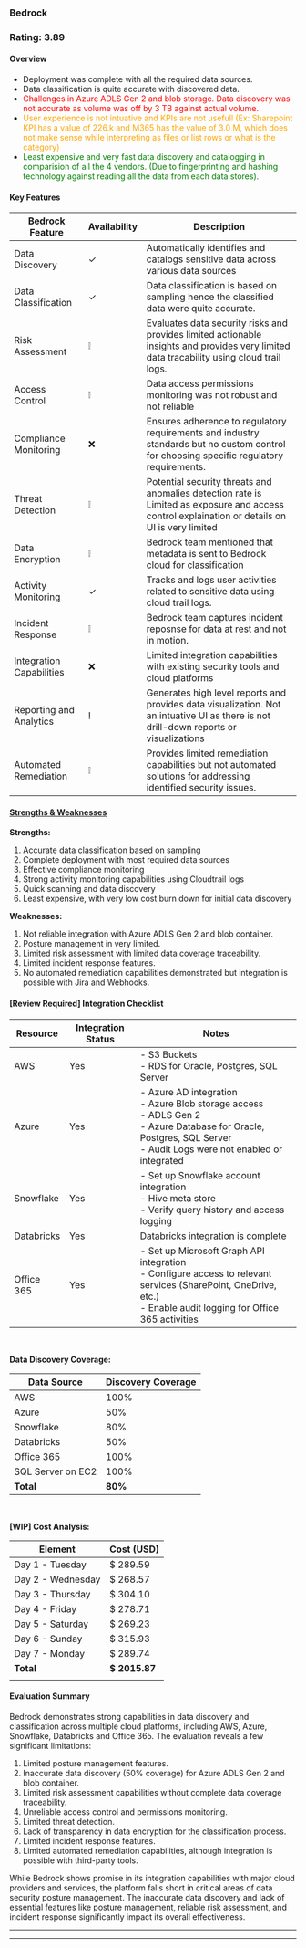 ### Bedrock

### Rating: 3.89

#### Overview
* Deployment was complete with all the required data sources.
* Data classification is quite accurate with discovered data.
* <span style="color: red;">Challenges in Azure ADLS Gen 2 and blob storage. Data discovery was not accurate as volume was off by 3 TB against actual volume.</span>
* <span style="color: orange;">User experience is not intuative and KPIs are not usefull (Ex: Sharepoint KPI has a value of 226.k and M365 has the value of 3.0 M, which does not make sense while interpreting as files or list rows or what is the category)</span>
* <span style="color: green;">Least expensive and very fast data discovery and catalogging in comparision of all the 4 vendors. (Due to fingerprinting and hashing technology against reading all the data from each data stores).</span>


#### Key Features
| Bedrock Feature | Availability | Description |
|-------------------|---|-------------|
| Data Discovery    | ✓ | Automatically identifies and catalogs sensitive data across various data sources |
| Data Classification | ✓ | Data classification is based on sampling hence the classified data were quite accurate. |
| Risk Assessment   | ❕ | Evaluates data security risks and provides limited actionable insights and provides very limited data tracability using cloud trail logs.|
| Access Control    | ❕ | Data access permissions monitoring was not robust and not reliable |
| Compliance Monitoring | ❌ | Ensures adherence to regulatory requirements and industry standards but no custom control for choosing specific regulatory requirements.|
| Threat Detection  | ❕ | Potential security threats and anomalies detection rate is Limited as exposure and access control explaination or details on UI is very limited |
| Data Encryption   | ❕ | Bedrock team mentioned that metadata is sent to Bedrock cloud for classification |
| Activity Monitoring | ✓ | Tracks and logs user activities related to sensitive data using cloud trail logs. |
| Incident Response | ❕ | Bedrock team captures incident reposnse for data at rest and not in motion. |
| Integration Capabilities | ❌ | Limited integration capabilities with existing security tools and cloud platforms |
| Reporting and Analytics | ! | Generates high level reports and provides data visualization. Not an intuative UI as there is not drill-down reports or visualizations |
| Automated Remediation | ❕ | Provides limited remediation capabilities but not automated solutions for addressing identified security issues. |

#### <u>Strengths & Weaknesses</u>

**Strengths:**
1. Accurate data classification based on sampling
2. Complete deployment with most required data sources
4. Effective compliance monitoring
5. Strong activity monitoring capabilities using Cloudtrail logs
6. Quick scanning and data discovery
7. Least expensive, with very low cost burn down for initial data discovery

**Weaknesses:**
1. Not reliable integration with Azure ADLS Gen 2 and blob container.
2. Posture management in very limited.
3. Limited risk assessment with limited data coverage traceability.
4. Limited incident response features.
5. No automated remediation capabilities demonstrated but integration is possible with Jira and Webhooks.

#### [Review Required] Integration Checklist

| Resource | Integration Status | Notes |
|----------|------------|-------|
| AWS      | Yes | - S3 Buckets <br/> - RDS for Oracle, Postgres, SQL Server  |
| Azure    | Yes | - Azure AD integration <br> - Azure Blob storage access <br> - ADLS Gen 2 <br/> - Azure Database for Oracle, Postgres, SQL Server <br/> - Audit Logs were not enabled or integrated |
| Snowflake| Yes | - Set up Snowflake account integration<br>- Hive meta store<br>- Verify query history and access logging |
| Databricks| Yes | Databricks integration is complete |
| Office 365| Yes | - Set up Microsoft Graph API integration<br>- Configure access to relevant services (SharePoint, OneDrive, etc.)<br>- Enable audit logging for Office 365 activities |

<br/>

**Data Discovery Coverage:**

| Data Source | Discovery Coverage |
|---|---|
| AWS | 100% |
| Azure | 50% |
| Snowflake | 80% |
| Databricks | 50% |
| Office 365 | 100% |
| SQL Server on EC2 | 100% |
| **Total** | **80%** |


<br/>

**[WIP] Cost Analysis:**

| Element | Cost (USD) |
|---|---|
| Day 1 - Tuesday   | $   289.59      | $   30.69       |
| Day 2 - Wednesday | $   268.57      | $   47.03       |
| Day 3 - Thursday  | $   304.10      | $   55.87       |
| Day 4 - Friday    | $   278.71      | $   48.29       |
| Day 5 - Saturday  | $   269.23      | $   66.57       |
| Day 6 - Sunday    | $   315.93      | $   125.22       |
| Day 7 - Monday    | $   289.74      | $   91.03       |
| **Total**         | **$ 2015.87**   | **$ 464.70**     |
|||

#### Evaluation Summary

Bedrock demonstrates strong capabilities in data discovery and classification across multiple cloud platforms, including AWS, Azure, Snowflake, Databricks and Office 365. The evaluation reveals a few significant limitations:

1. Limited posture management features.
2. Inaccurate data discovery (50% coverage) for Azure ADLS Gen 2 and blob container.
3. Limited risk assessment capabilities without complete data coverage traceability.
4. Unreliable access control and permissions monitoring.
5. Limited threat detection.
6. Lack of transparency in data encryption for the classification process.
7. Limited incident response features.
8. Limited automated remediation capabilities, although integration is possible with third-party tools.

While Bedrock shows promise in its integration capabilities with major cloud providers and services, the platform falls short in critical areas of data security posture management. The inaccurate data discovery and lack of essential features like posture management, reliable risk assessment, and incident response significantly impact its overall effectiveness. 

***
***
